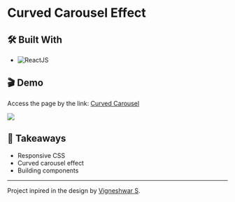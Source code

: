 # Curved Carousel Effect

## 🛠️ Built With

- ![ReactJS](https://img.shields.io/badge/React-20232A?style=for-the-badge&logo=react&logoColor=61DAFB)

## 🎬 Demo

Access the page by the link: [Curved Carousel](https://curved-carousel.netlify.app/)

![](https://github.com/flaviosp15/curved-carousel-effect/blob/main/demo/demo.gif)

## 🧠 Takeaways

- Responsive CSS
- Curved carousel effect
- Building components

<hr>

Project inpired in the design by [Vigneshwar S](https://dribbble.com/shots/20474244-Curved-Carousel-Effect-Smart-Animate/attachments/15516116?mode=media).
